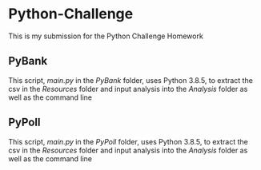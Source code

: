 # Python-Challenge

This is my submission for the Python Challenge Homework

## PyBank 
This script, _main.py_ in the _PyBank_ folder, uses Python 3.8.5, to extract the csv in the _Resources_ folder and input analysis into the _Analysis_ folder as well as the command line

## PyPoll
This script, _main.py_ in the _PyPoll_ folder, uses Python 3.8.5, to extract the csv in the _Resources_ folder and input analysis into the _Analysis_ folder as well as the command line

